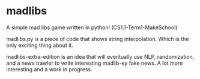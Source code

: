 # madlibs
A simple mad libs game written in python! (CS1.1-Term1-MakeSchool)

madlibs.py is a piece of code that shows string interpolation. Which is the only exciting thing about it. 

madlibs-extra-edition is an idea that will eventually use NLP, randomization, and a news trawler to write interesting madlib-ey fake news. A lot more interesting and a work in progress. 
